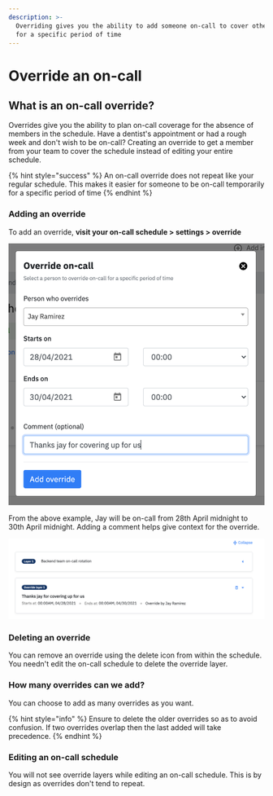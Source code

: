 ```yaml
---
description: >-
  Overriding gives you the ability to add someone on-call to cover others shift
  for a specific period of time
---
```


# Override an on-call

## What is an on-call override?

Overrides give you the ability to plan on-call coverage for the absence of members in the schedule. Have a dentist's appointment or had a rough week and don't wish to be on-call? Creating an override to get a member from your team to cover the schedule instead of editing your entire schedule. 

{% hint style="success" %}
An on-call override does not repeat like your regular schedule. This makes it easier for someone to be on-call temporarily for a specific period of time
{% endhint %}

### Adding an override

To add an override, **visit your on-call schedule > settings > override**

![Adding an override](<../.gitbook/assets/image (74).png>)

From the above example, Jay will be on-call from 28th April midnight to 30th April midnight. Adding a comment helps give context for the override. 

![On-call schedule with an override](<../.gitbook/assets/image (75).png>)

### Deleting an override

You can remove an override using the delete icon from within the schedule. You needn't edit the on-call schedule to delete the override layer.

### How many overrides can we add?

You can choose to add as many overrides as you want. 

{% hint style="info" %}
Ensure to delete the older overrides so as to avoid confusion. If two overrides overlap then the last added will take precedence. 
{% endhint %}

### Editing an on-call schedule

You will not see override layers while editing an on-call schedule. This is by design as overrides don't tend to repeat.
